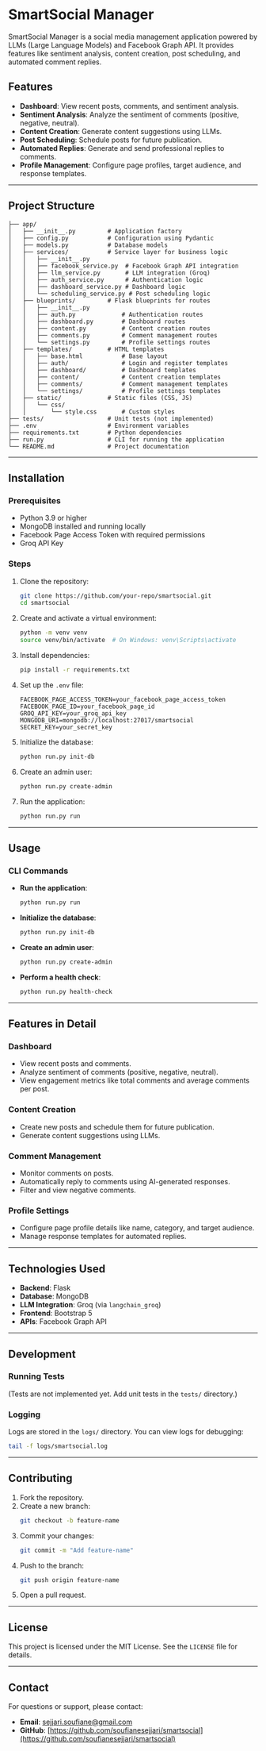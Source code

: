 # SmartSocial Manager

SmartSocial Manager is a social media management application powered by LLMs (Large Language Models) and Facebook Graph API. It provides features like sentiment analysis, content creation, post scheduling, and automated comment replies.

## Features

- **Dashboard**: View recent posts, comments, and sentiment analysis.
- **Sentiment Analysis**: Analyze the sentiment of comments (positive, negative, neutral).
- **Content Creation**: Generate content suggestions using LLMs.
- **Post Scheduling**: Schedule posts for future publication.
- **Automated Replies**: Generate and send professional replies to comments.
- **Profile Management**: Configure page profiles, target audience, and response templates.

---

## Project Structure

```
├── app/
│   ├── __init__.py         # Application factory
│   ├── config.py           # Configuration using Pydantic
│   ├── models.py           # Database models
│   ├── services/           # Service layer for business logic
│   │   ├── __init__.py
│   │   ├── facebook_service.py  # Facebook Graph API integration
│   │   ├── llm_service.py       # LLM integration (Groq)
│   │   ├── auth_service.py      # Authentication logic
│   │   ├── dashboard_service.py # Dashboard logic
│   │   └── scheduling_service.py # Post scheduling logic
│   ├── blueprints/         # Flask blueprints for routes
│   │   ├── __init__.py
│   │   ├── auth.py             # Authentication routes
│   │   ├── dashboard.py        # Dashboard routes
│   │   ├── content.py          # Content creation routes
│   │   ├── comments.py         # Comment management routes
│   │   └── settings.py         # Profile settings routes
│   ├── templates/          # HTML templates
│   │   ├── base.html           # Base layout
│   │   ├── auth/               # Login and register templates
│   │   ├── dashboard/          # Dashboard templates
│   │   ├── content/            # Content creation templates
│   │   ├── comments/           # Comment management templates
│   │   └── settings/           # Profile settings templates
│   ├── static/             # Static files (CSS, JS)
│   │   └── css/
│   │       └── style.css       # Custom styles
├── tests/                  # Unit tests (not implemented)
├── .env                    # Environment variables
├── requirements.txt        # Python dependencies
├── run.py                  # CLI for running the application
└── README.md               # Project documentation
```

---

## Installation

### Prerequisites

- Python 3.9 or higher
- MongoDB installed and running locally
- Facebook Page Access Token with required permissions
- Groq API Key

### Steps

1. Clone the repository:
   ```bash
   git clone https://github.com/your-repo/smartsocial.git
   cd smartsocial
   ```

2. Create and activate a virtual environment:
   ```bash
   python -m venv venv
   source venv/bin/activate  # On Windows: venv\Scripts\activate
   ```

3. Install dependencies:
   ```bash
   pip install -r requirements.txt
   ```

4. Set up the `.env` file:
   ```plaintext
   FACEBOOK_PAGE_ACCESS_TOKEN=your_facebook_page_access_token
   FACEBOOK_PAGE_ID=your_facebook_page_id
   GROQ_API_KEY=your_groq_api_key
   MONGODB_URI=mongodb://localhost:27017/smartsocial
   SECRET_KEY=your_secret_key
   ```

5. Initialize the database:
   ```bash
   python run.py init-db
   ```

6. Create an admin user:
   ```bash
   python run.py create-admin
   ```

7. Run the application:
   ```bash
   python run.py run
   ```

---

## Usage

### CLI Commands

- **Run the application**:
  ```bash
  python run.py run
  ```

- **Initialize the database**:
  ```bash
  python run.py init-db
  ```

- **Create an admin user**:
  ```bash
  python run.py create-admin
  ```

- **Perform a health check**:
  ```bash
  python run.py health-check
  ```

---

## Features in Detail

### Dashboard
- View recent posts and comments.
- Analyze sentiment of comments (positive, negative, neutral).
- View engagement metrics like total comments and average comments per post.

### Content Creation
- Create new posts and schedule them for future publication.
- Generate content suggestions using LLMs.

### Comment Management
- Monitor comments on posts.
- Automatically reply to comments using AI-generated responses.
- Filter and view negative comments.

### Profile Settings
- Configure page profile details like name, category, and target audience.
- Manage response templates for automated replies.

---

## Technologies Used

- **Backend**: Flask
- **Database**: MongoDB
- **LLM Integration**: Groq (via `langchain_groq`)
- **Frontend**: Bootstrap 5
- **APIs**: Facebook Graph API

---

## Development

### Running Tests
(Tests are not implemented yet. Add unit tests in the `tests/` directory.)

### Logging
Logs are stored in the `logs/` directory. You can view logs for debugging:
```bash
tail -f logs/smartsocial.log
```

---

## Contributing

1. Fork the repository.
2. Create a new branch:
   ```bash
   git checkout -b feature-name
   ```
3. Commit your changes:
   ```bash
   git commit -m "Add feature-name"
   ```
4. Push to the branch:
   ```bash
   git push origin feature-name
   ```
5. Open a pull request.

---

## License

This project is licensed under the MIT License. See the `LICENSE` file for details.

---

## Contact

For questions or support, please contact:
- **Email**: sejjari.soufiane@gmail.com
- **GitHub**: [https://github.com/soufianesejjari/smartsocial](https://github.com/soufianesejjari/smartsocial)